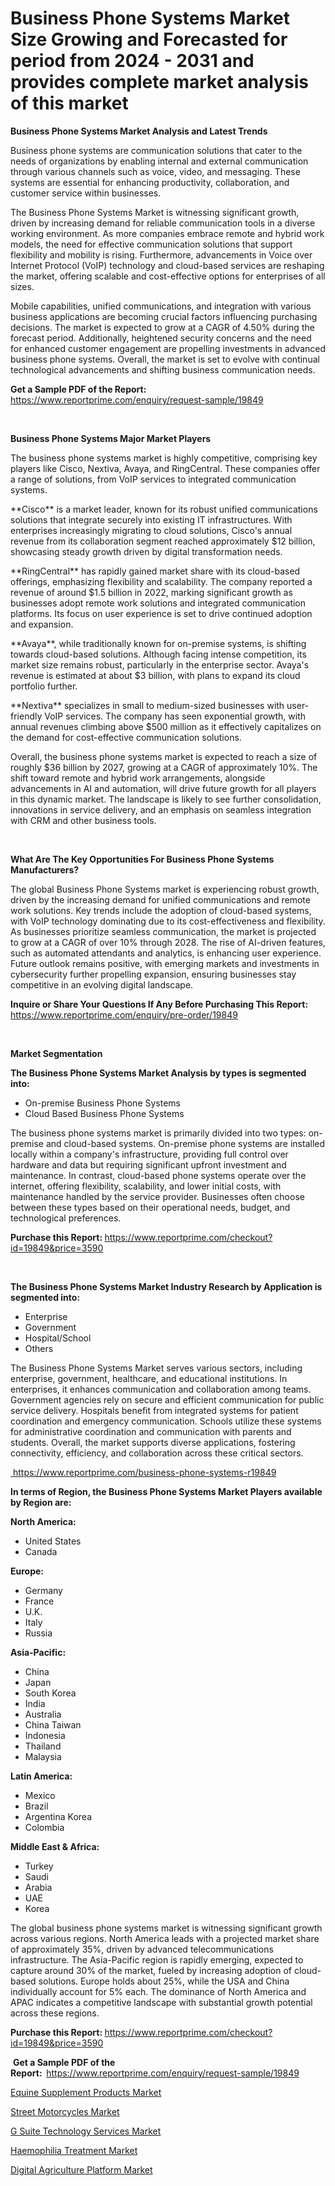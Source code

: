 <p><h1>Business Phone Systems Market Size Growing and Forecasted for period from 2024 - 2031 and provides complete market analysis of this market</h1></p><p><strong>Business Phone Systems Market Analysis and Latest Trends</strong></p>
<p><p>Business phone systems are communication solutions that cater to the needs of organizations by enabling internal and external communication through various channels such as voice, video, and messaging. These systems are essential for enhancing productivity, collaboration, and customer service within businesses.</p><p>The Business Phone Systems Market is witnessing significant growth, driven by increasing demand for reliable communication tools in a diverse working environment. As more companies embrace remote and hybrid work models, the need for effective communication solutions that support flexibility and mobility is rising. Furthermore, advancements in Voice over Internet Protocol (VoIP) technology and cloud-based services are reshaping the market, offering scalable and cost-effective options for enterprises of all sizes. </p><p>Mobile capabilities, unified communications, and integration with various business applications are becoming crucial factors influencing purchasing decisions. The market is expected to grow at a CAGR of 4.50% during the forecast period. Additionally, heightened security concerns and the need for enhanced customer engagement are propelling investments in advanced business phone systems. Overall, the market is set to evolve with continual technological advancements and shifting business communication needs.</p></p>
<p><strong>Get a Sample PDF of the Report:&nbsp;</strong> <a href="https://www.reportprime.com/enquiry/request-sample/19849?utm_campaign=1144&utm_medium=2&utm_source=Github&utm_content=ia&utm_term=02122024&utm_id=business-phone-systems">https://www.reportprime.com/enquiry/request-sample/19849</a></p>
<p>&nbsp;</p>
<p><strong>Business Phone Systems Major Market Players</strong></p>
<p><p>The business phone systems market is highly competitive, comprising key players like Cisco, Nextiva, Avaya, and RingCentral. These companies offer a range of solutions, from VoIP services to integrated communication systems.</p><p>**Cisco** is a market leader, known for its robust unified communications solutions that integrate securely into existing IT infrastructures. With enterprises increasingly migrating to cloud solutions, Cisco's annual revenue from its collaboration segment reached approximately $12 billion, showcasing steady growth driven by digital transformation needs.</p><p>**RingCentral** has rapidly gained market share with its cloud-based offerings, emphasizing flexibility and scalability. The company reported a revenue of around $1.5 billion in 2022, marking significant growth as businesses adopt remote work solutions and integrated communication platforms. Its focus on user experience is set to drive continued adoption and expansion.</p><p>**Avaya**, while traditionally known for on-premise systems, is shifting towards cloud-based solutions. Although facing intense competition, its market size remains robust, particularly in the enterprise sector. Avaya's revenue is estimated at about $3 billion, with plans to expand its cloud portfolio further.</p><p>**Nextiva** specializes in small to medium-sized businesses with user-friendly VoIP services. The company has seen exponential growth, with annual revenues climbing above $500 million as it effectively capitalizes on the demand for cost-effective communication solutions.</p><p>Overall, the business phone systems market is expected to reach a size of roughly $36 billion by 2027, growing at a CAGR of approximately 10%. The shift toward remote and hybrid work arrangements, alongside advancements in AI and automation, will drive future growth for all players in this dynamic market. The landscape is likely to see further consolidation, innovations in service delivery, and an emphasis on seamless integration with CRM and other business tools.</p></p>
<p>&nbsp;</p>
<p><strong>What Are The Key Opportunities For Business Phone Systems Manufacturers?</strong></p>
<p><p>The global Business Phone Systems market is experiencing robust growth, driven by the increasing demand for unified communications and remote work solutions. Key trends include the adoption of cloud-based systems, with VoIP technology dominating due to its cost-effectiveness and flexibility. As businesses prioritize seamless communication, the market is projected to grow at a CAGR of over 10% through 2028. The rise of AI-driven features, such as automated attendants and analytics, is enhancing user experience. Future outlook remains positive, with emerging markets and investments in cybersecurity further propelling expansion, ensuring businesses stay competitive in an evolving digital landscape.</p></p>
<p><strong>Inquire or Share Your Questions If Any Before Purchasing This Report:</strong> <a href="https://www.reportprime.com/enquiry/pre-order/19849?utm_campaign=1144&utm_medium=2&utm_source=Github&utm_content=ia&utm_term=02122024&utm_id=business-phone-systems">https://www.reportprime.com/enquiry/pre-order/19849</a></p>
<p>&nbsp;</p>
<p><strong>Market Segmentation</strong></p>
<p><strong>The Business Phone Systems Market Analysis by types is segmented into:</strong></p>
<p><ul><li>On-premise Business Phone Systems</li><li>Cloud Based Business Phone Systems</li></ul></p>
<p><p>The business phone systems market is primarily divided into two types: on-premise and cloud-based systems. On-premise phone systems are installed locally within a company's infrastructure, providing full control over hardware and data but requiring significant upfront investment and maintenance. In contrast, cloud-based phone systems operate over the internet, offering flexibility, scalability, and lower initial costs, with maintenance handled by the service provider. Businesses often choose between these types based on their operational needs, budget, and technological preferences.</p></p>
<p><strong>Purchase this Report:&nbsp;</strong><a href="https://www.reportprime.com/checkout?id=19849&price=3590&utm_campaign=1144&utm_medium=2&utm_source=Github&utm_content=ia&utm_term=02122024&utm_id=business-phone-systems">https://www.reportprime.com/checkout?id=19849&price=3590</a></p>
<p>&nbsp;</p>
<p><strong>The Business Phone Systems Market Industry Research by Application is segmented into:</strong></p>
<p><ul><li>Enterprise</li><li>Government</li><li>Hospital/School</li><li>Others</li></ul></p>
<p><p>The Business Phone Systems Market serves various sectors, including enterprise, government, healthcare, and educational institutions. In enterprises, it enhances communication and collaboration among teams. Government agencies rely on secure and efficient communication for public service delivery. Hospitals benefit from integrated systems for patient coordination and emergency communication. Schools utilize these systems for administrative coordination and communication with parents and students. Overall, the market supports diverse applications, fostering connectivity, efficiency, and collaboration across these critical sectors.</p></p>
<p><a href="https://www.reportprime.com/business-phone-systems-r19849?utm_campaign=1144&utm_medium=2&utm_source=Github&utm_content=ia&utm_term=02122024&utm_id=business-phone-systems">&nbsp;https://www.reportprime.com/business-phone-systems-r19849</a></p>
<p><strong>In terms of Region, the Business Phone Systems Market Players available by Region are:</strong></p>
<p>
    <p> <strong> North America: </strong>
        <ul>
            <li>United States</li>
            <li>Canada</li>
        </ul>
        </p> 
    <p> <strong> Europe: </strong>
        <ul>
            <li>Germany</li>
            <li>France</li>
            <li>U.K.</li>
            <li>Italy</li>
            <li>Russia</li>
        </ul>
        </p> 
    <p> <strong> Asia-Pacific: </strong>
        <ul>
            <li>China</li>
            <li>Japan</li>
            <li>South Korea</li>
            <li>India</li>
            <li>Australia</li>
            <li>China Taiwan</li>
            <li>Indonesia</li>
            <li>Thailand</li>
            <li>Malaysia</li>
        </ul>
        </p> 
    <p> <strong> Latin America: </strong>
        <ul>
            <li>Mexico</li>
            <li>Brazil</li>
            <li>Argentina Korea</li>
            <li>Colombia</li>
        </ul>
        </p> 
    <p> <strong> Middle East & Africa: </strong>
        <ul>
            <li>Turkey</li>
            <li>Saudi</li>
            <li>Arabia</li>
            <li>UAE</li>
            <li>Korea</li>
        </ul>
    </p>
    </p>
<p><p>The global business phone systems market is witnessing significant growth across various regions. North America leads with a projected market share of approximately 35%, driven by advanced telecommunications infrastructure. The Asia-Pacific region is rapidly emerging, expected to capture around 30% of the market, fueled by increasing adoption of cloud-based solutions. Europe holds about 25%, while the USA and China individually account for 5% each. The dominance of North America and APAC indicates a competitive landscape with substantial growth potential across these regions.</p></p>
<p><strong>Purchase this Report: </strong><a href="https://www.reportprime.com/checkout?id=19849&price=3590&utm_campaign=1144&utm_medium=2&utm_source=Github&utm_content=ia&utm_term=02122024&utm_id=business-phone-systems">https://www.reportprime.com/checkout?id=19849&price=3590</a></p>
<p>&nbsp;<strong>Get a Sample PDF of the Report:&nbsp;&nbsp;</strong><a href="https://www.reportprime.com/enquiry/request-sample/19849?utm_campaign=1144&utm_medium=2&utm_source=Github&utm_content=ia&utm_term=02122024&utm_id=business-phone-systems">https://www.reportprime.com/enquiry/request-sample/19849</a></p>
<p><strong></strong></p>
<p><p><a href="https://www.linkedin.com/pulse/equine-supplement-products-market-size-revenue-growth-mgegc?utm_campaign=1144&utm_medium=2&utm_source=Github&utm_content=ia&utm_term=02122024&utm_id=business-phone-systems">Equine Supplement Products Market</a></p><p><a href="https://issuu.com/reportprime-2/docs/street-motorcycles-market-size-2030.pptx?utm_campaign=1144&utm_medium=2&utm_source=Github&utm_content=ia&utm_term=02122024&utm_id=business-phone-systems">Street Motorcycles Market</a></p><p><a href="https://github.com/arvelm4nthig/Market-Research-Report-List-1/blob/main/g-suite-technology-services-market.md?utm_campaign=1144&utm_medium=2&utm_source=Github&utm_content=ia&utm_term=02122024&utm_id=business-phone-systems">G Suite Technology Services Market</a></p><p><a href="https://www.linkedin.com/pulse/haemophilia-treatment-market-structure-size-analysis-mbzjc?utm_campaign=1144&utm_medium=2&utm_source=Github&utm_content=ia&utm_term=02122024&utm_id=business-phone-systems">Haemophilia Treatment Market</a></p><p><a href="https://issuu.com/reportprime-2/docs/digital-agriculture-platform-market-size-2030.pptx?utm_campaign=1144&utm_medium=2&utm_source=Github&utm_content=ia&utm_term=02122024&utm_id=business-phone-systems">Digital Agriculture Platform Market</a></p></p>